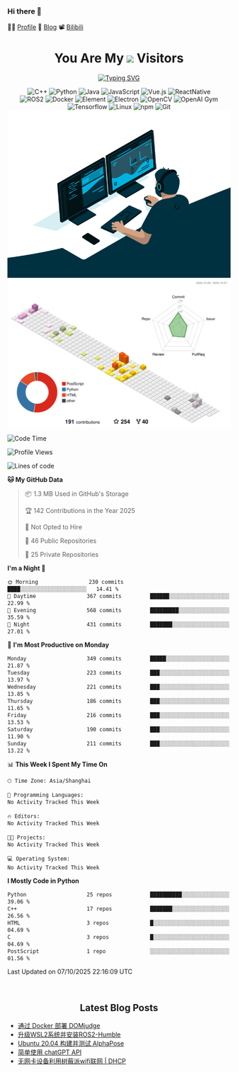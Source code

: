 ### Hi there 👋

👨‍🎓 [Profile](https://fateryu.github.io/) 📓 [Blog](https://fater.top/) 📽️ [Bilibili](https://space.bilibili.com/188667355)

<div align="center">
  <h1>
    You Are My <img src="https://profile-counter.glitch.me/fateryu/count.svg"> Visitors
  </h1>
  <!--<img align="center" src="https://github-readme-stats-git-masterrstaa-rickstaa.vercel.app/api?username=FaterYU&show_icons=true&count_private=true"/>-->

  <a href="https://git.io/typing-svg"><img src="https://readme-typing-svg.demolab.com?font=Fira+Code&pause=500&center=true&vCenter=true&random=false&width=435&lines=Talk+is+cheap.+Show+me+the+code." alt="Typing SVG" /></a>

  <img src="https://img.shields.io/badge/C++-512BD4?style=flat-square&logo=cplusplus&logoColor=ffffff" alt="C++">
  <img src="https://img.shields.io/badge/-Python-37A6AB?style=flat-square&logo=python&logoColor=ffffff" alt="Python">
  <img src="https://img.shields.io/badge/-Java-007396?style=flat-square&logo=java&logoColor=ffffff" alt="Java">
  <img src="https://img.shields.io/badge/JavaScript-F7DF1E?style=flat-square&logo=JavaScript&logoColor=ffffff" alt="JavaScript">
  <img src="https://img.shields.io/badge/-Vue.js-4FC08D?style=flat-square&logo=Vue.js&logoColor=ffffff" alt="Vue.js">
  <img src="https://img.shields.io/badge/ReactNative-813144?style=flat-square&logo=react&logoColor=ffffff" alt="ReactNative">
  </br>
  <img src="https://img.shields.io/badge/-ROS2-8DD6F9?style=flat-square&logo=ros&logoColor=ffffff" alt="ROS2">
  <img src="https://img.shields.io/badge/Docker-2496ED?style=flat-square&logo=docker&logoColor=ffffff" alt="Docker">
  <img src="https://img.shields.io/badge/-Element-02845A?style=flat-square&logo=electron&logoColor=ffffff" alt="Element">
  <img src="https://img.shields.io/badge/-Electron-002D71?style=flat-square&logo=element&logoColor=ffffff" alt="Electron">
  <img src="https://img.shields.io/badge/-OpenCV-361522?style=flat-square&logo=opencv&logoColor=ffffff" alt="OpenCV">
  <img src="https://img.shields.io/badge/-OpenAIGym-91302E?style=flat-square&logo=openaigym&logoColor=ffffff" alt="OpenAI Gym">
  </br>
  <img src="https://img.shields.io/badge/-Tensorflow-204366?style=flat-square&logo=tensorflow&logoColor=ffffff" alt="Tensorflow">
  <img src="https://img.shields.io/badge/-Linux-333333?style=flat-square&logo=linux&logoColor=white" alt="Linux">
  <img src="https://img.shields.io/badge/-NPM-CB3837?style=flat-square&logo=npm&logoColor=white" alt="npm">
  <img src="https://img.shields.io/badge/-Git-f05032?style=flat-square&logo=git&logoColor=white" alt="Git">
  </br>
  <img alt="GIF" src="./code.gif?raw=true" />
  </br>
  <!--<img src="https://github-readme-stats.vercel.app/api/top-langs/?username=fateryu&hide=HTML&langs_count=5">-->
  <img src="./profile-3d-contrib/profile-south-season-animate.svg">
  </br>
</div>

<!--START_SECTION:waka-->
![Code Time](http://img.shields.io/badge/Code%20Time-547%20hrs%2037%20mins-blue)

![Profile Views](http://img.shields.io/badge/Profile%20Views-15-blue)

![Lines of code](https://img.shields.io/badge/From%20Hello%20World%20I%27ve%20Written-13.2%20million%20lines%20of%20code-blue)

**🐱 My GitHub Data** 

> 📦 1.3 MB Used in GitHub's Storage 
 > 
> 🏆 142 Contributions in the Year 2025
 > 
> 🚫 Not Opted to Hire
 > 
> 📜 46 Public Repositories 
 > 
> 🔑 25 Private Repositories 
 > 
**I'm a Night 🦉** 

```text
🌞 Morning                230 commits         ████░░░░░░░░░░░░░░░░░░░░░   14.41 % 
🌆 Daytime                367 commits         ██████░░░░░░░░░░░░░░░░░░░   22.99 % 
🌃 Evening                568 commits         █████████░░░░░░░░░░░░░░░░   35.59 % 
🌙 Night                  431 commits         ███████░░░░░░░░░░░░░░░░░░   27.01 % 
```
📅 **I'm Most Productive on Monday** 

```text
Monday                   349 commits         █████░░░░░░░░░░░░░░░░░░░░   21.87 % 
Tuesday                  223 commits         ███░░░░░░░░░░░░░░░░░░░░░░   13.97 % 
Wednesday                221 commits         ███░░░░░░░░░░░░░░░░░░░░░░   13.85 % 
Thursday                 186 commits         ███░░░░░░░░░░░░░░░░░░░░░░   11.65 % 
Friday                   216 commits         ███░░░░░░░░░░░░░░░░░░░░░░   13.53 % 
Saturday                 190 commits         ███░░░░░░░░░░░░░░░░░░░░░░   11.90 % 
Sunday                   211 commits         ███░░░░░░░░░░░░░░░░░░░░░░   13.22 % 
```


📊 **This Week I Spent My Time On** 

```text
🕑︎ Time Zone: Asia/Shanghai

💬 Programming Languages: 
No Activity Tracked This Week

🔥 Editors: 
No Activity Tracked This Week

🐱‍💻 Projects: 
No Activity Tracked This Week

💻 Operating System: 
No Activity Tracked This Week
```

**I Mostly Code in Python** 

```text
Python                   25 repos            ██████████░░░░░░░░░░░░░░░   39.06 % 
C++                      17 repos            ███████░░░░░░░░░░░░░░░░░░   26.56 % 
HTML                     3 repos             █░░░░░░░░░░░░░░░░░░░░░░░░   04.69 % 
C                        3 repos             █░░░░░░░░░░░░░░░░░░░░░░░░   04.69 % 
PostScript               1 repo              ░░░░░░░░░░░░░░░░░░░░░░░░░   01.56 % 
```




 Last Updated on 07/10/2025 22:16:09 UTC
<!--END_SECTION:waka-->

<div align="center">
  </br>
  <h2>
    Latest Blog Posts
  </h2>
</div>

<!-- BLOGPOSTS:START -->
- [通过 Docker 部署 DOMjudge](https://fater.top/record/domjudge-docker-config/)
- [升级WSL2系统并安装ROS2-Humble](https://fater.top/record/upgrade-wsl-system-install-ros2-humble/)
- [Ubuntu 20.04 构建并测试 AlphaPose](https://fater.top/usage/build-test-alphapose/)
- [简单使用 chatGPT API](https://fater.top/usage/use-chatgpt-api/)
- [无网卡设备利用树莓派wifi联网 | DHCP](https://fater.top/record/raspi-relay-wifi/)
<!-- BLOGPOSTS:END -->
